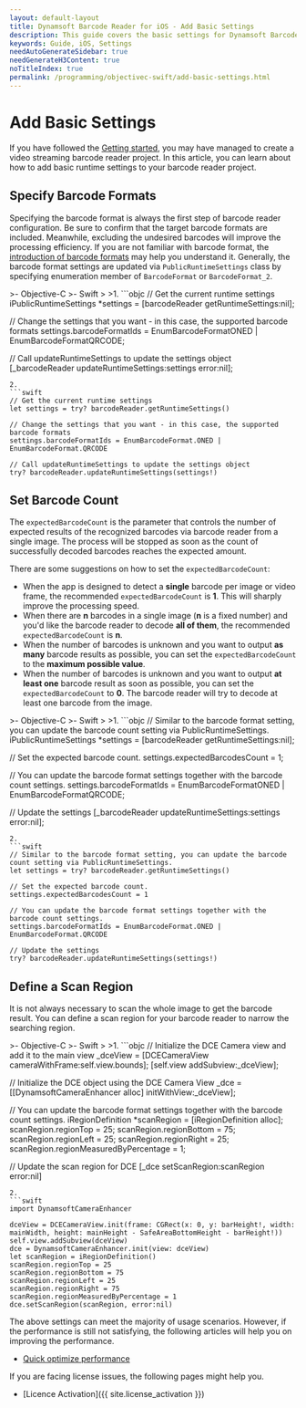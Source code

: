 ```yaml
---
layout: default-layout
title: Dynamsoft Barcode Reader for iOS - Add Basic Settings
description: This guide covers the basic settings for Dynamsoft Barcode Reader project for iOS. Find out how to add basic runtime settings to the iOS Barcode Reader project.
keywords: Guide, iOS, Settings
needAutoGenerateSidebar: true
needGenerateH3Content: true
noTitleIndex: true
permalink: /programming/objectivec-swift/add-basic-settings.html
---
```


# Add Basic Settings

If you have followed the [Getting started](#user-guide.md), you may have managed to create a video streaming barcode reader project. In this article, you can learn about how to add basic runtime settings to your barcode reader project.

## Specify Barcode Formats

Specifying the barcode format is always the first step of barcode reader configuration. Be sure to confirm that the target barcode formats are included. Meanwhile, excluding the undesired barcodes will improve the processing efficiency. If you are not familiar with barcode format, the <a href="https://www.dynamsoft.com/barcode-types/barcode-types/" target="_blank">introduction of barcode formats</a> may help you understand it. Generally, the barcode format settings are updated via `PublicRuntimeSettings` class by specifying enumeration member of `BarcodeFormat` or `BarcodeFormat_2`.

<div class="sample-code-prefix"></div>
>- Objective-C
>- Swift
>
>1. 
```objc
// Get the current runtime settings
iPublicRuntimeSettings *settings = [barcodeReader getRuntimeSettings:nil];

// Change the settings that you want - in this case, the supported barcode formats
settings.barcodeFormatIds = EnumBarcodeFormatONED | EnumBarcodeFormatQRCODE;

// Call updateRuntimeSettings to update the settings object
[_barcodeReader updateRuntimeSettings:settings error:nil];
```
2. 
```swift
// Get the current runtime settings
let settings = try? barcodeReader.getRuntimeSettings()

// Change the settings that you want - in this case, the supported barcode formats
settings.barcodeFormatIds = EnumBarcodeFormat.ONED | EnumBarcodeFormat.QRCODE

// Call updateRuntimeSettings to update the settings object
try? barcodeReader.updateRuntimeSettings(settings!)
```

## Set Barcode Count

The `expectedBarcodeCount` is the parameter that controls the number of expected results of the recognized barcodes via barcode reader from a single image. The process will be stopped as soon as the count of successfully decoded barcodes reaches the expected amount.

There are some suggestions on how to set the `expectedBarcodeCount`:

- When the app is designed to detect a **single** barcode per image or video frame, the recommended `expectedBarcodeCount` is **1**. This will sharply improve the processing speed.
- When there are **n** barcodes in a single image (**n** is a fixed number) and you'd like the barcode reader to decode **all of them**, the recommended `expectedBarcodeCount` is **n**.
- When the number of barcodes is unknown and you want to output **as many** barcode results as possible, you can set the `expectedBarcodeCount` to the **maximum possible value**.
- When the number of barcodes is unknown and you want to output **at least one** barcode result as soon as possible, you can set the `expectedBarcodeCount` to **0**. The barcode reader will try to decode at least one barcode from the image.

<div class="sample-code-prefix"></div>
>- Objective-C
>- Swift
>
>1. 
```objc
// Similar to the barcode format setting, you can update the barcode count setting via PublicRuntimeSettings.
iPublicRuntimeSettings *settings = [barcodeReader getRuntimeSettings:nil];

// Set the expected barcode count.
settings.expectedBarcodesCount = 1;

// You can update the barcode format settings together with the barcode count settings.
settings.barcodeFormatIds = EnumBarcodeFormatONED | EnumBarcodeFormatQRCODE;

// Update the settings
[_barcodeReader updateRuntimeSettings:settings error:nil];
```
2. 
```swift
// Similar to the barcode format setting, you can update the barcode count setting via PublicRuntimeSettings.
let settings = try? barcodeReader.getRuntimeSettings()

// Set the expected barcode count.
settings.expectedBarcodesCount = 1

// You can update the barcode format settings together with the barcode count settings.
settings.barcodeFormatIds = EnumBarcodeFormat.ONED | EnumBarcodeFormat.QRCODE

// Update the settings
try? barcodeReader.updateRuntimeSettings(settings!)
```

## Define a Scan Region

It is not always necessary to scan the whole image to get the barcode result. You can define a scan region for your barcode reader to narrow the searching region.

<div class="sample-code-prefix"></div>
>- Objective-C
>- Swift
>
>1. 
```objc
// Initialize the DCE Camera view and add it to the main view
_dceView = [DCECameraView cameraWithFrame:self.view.bounds];
[self.view addSubview:_dceView];

// Initialize the DCE object using the DCE Camera View
_dce = [[DynamsoftCameraEnhancer alloc] initWithView:_dceView];

// You can update the barcode format settings together with the barcode count settings.
iRegionDefinition *scanRegion = [iRegionDefinition alloc];
scanRegion.regionTop = 25;
scanRegion.regionBottom = 75;
scanRegion.regionLeft = 25;
scanRegion.regionRight = 25;
scanRegion.regionMeasuredByPercentage = 1;

// Update the scan region for DCE
[_dce setScanRegion:scanRegion error:nil]
```
2. 
```swift
import DynamsoftCameraEnhancer

dceView = DCECameraView.init(frame: CGRect(x: 0, y: barHeight!, width: mainWidth, height: mainHeight - SafeAreaBottomHeight - barHeight!))
self.view.addSubview(dceView)
dce = DynamsoftCameraEnhancer.init(view: dceView)
let scanRegion = iRegionDefinition()
scanRegion.regionTop = 25
scanRegion.regionBottom = 75
scanRegion.regionLeft = 25
scanRegion.regionRight = 75
scanRegion.regionMeasuredByPercentage = 1
dce.setScanRegion(scanRegion, error:nil)
```

The above settings can meet the majority of usage scenarios. However, if the performance is still not satisfying, the following articles will help you on improving the performance.

- [Quick optimize performance](quick-performance-settings.md)

If you are facing license issues, the following pages might help you.

- [Licence Activation]({{ site.license_activation }})